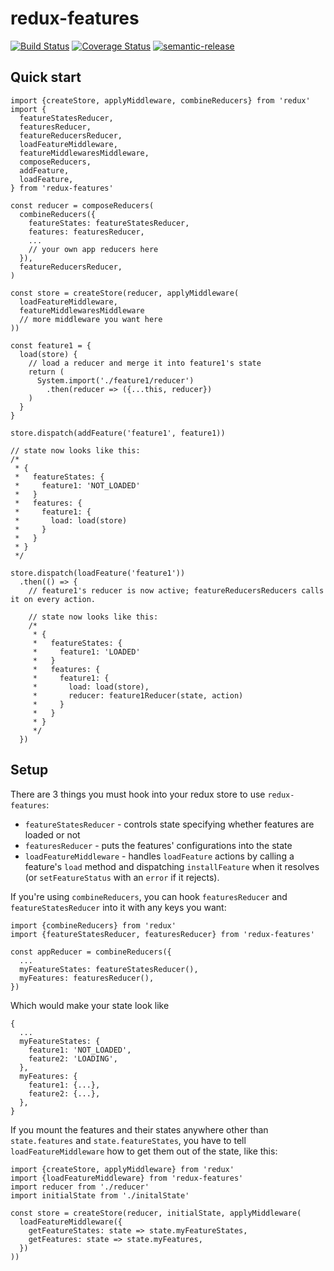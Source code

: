 # redux-features

[![Build Status](https://travis-ci.org/jedwards1211/redux-features.svg?branch=master)](https://travis-ci.org/jedwards1211/redux-features)
[![Coverage Status](https://coveralls.io/repos/github/jedwards1211/redux-features/badge.svg?branch=master)](https://coveralls.io/github/jedwards1211/redux-features?branch=master)
[![semantic-release](https://img.shields.io/badge/%20%20%F0%9F%93%A6%F0%9F%9A%80-semantic--release-e10079.svg)](https://github.com/semantic-release/semantic-release)

## Quick start

```es6
import {createStore, applyMiddleware, combineReducers} from 'redux'
import {
  featureStatesReducer,
  featuresReducer,
  featureReducersReducer,
  loadFeatureMiddleware,
  featureMiddlewaresMiddleware,
  composeReducers,
  addFeature,
  loadFeature,
} from 'redux-features'

const reducer = composeReducers(
  combineReducers({
    featureStates: featureStatesReducer,
    features: featuresReducer,
    ...
    // your own app reducers here
  }),
  featureReducersReducer,
)

const store = createStore(reducer, applyMiddleware(
  loadFeatureMiddleware,
  featureMiddlewaresMiddleware
  // more middleware you want here
))

const feature1 = {
  load(store) {
    // load a reducer and merge it into feature1's state
    return (
      System.import('./feature1/reducer')
        .then(reducer => ({...this, reducer})
    )
  }
}

store.dispatch(addFeature('feature1', feature1))

// state now looks like this:
/*
 * {
 *   featureStates: {
 *     feature1: 'NOT_LOADED'
 *   }
 *   features: {
 *     feature1: {
 *       load: load(store)
 *     }
 *   }
 * }
 */

store.dispatch(loadFeature('feature1'))
  .then(() => {
    // feature1's reducer is now active; featureReducersReducers calls it on every action.

    // state now looks like this:
    /*
     * {
     *   featureStates: {
     *     feature1: 'LOADED'
     *   }
     *   features: {
     *     feature1: {
     *       load: load(store),
     *       reducer: feature1Reducer(state, action)
     *     }
     *   }
     * }
     */
  })
```

## Setup

There are 3 things you must hook into your redux store to use `redux-features`:
* `featureStatesReducer` - controls state specifying whether features are loaded or not
* `featuresReducer` - puts the features' configurations into the state
* `loadFeatureMiddleware` - handles `loadFeature` actions by calling a feature's `load` method
  and dispatching `installFeature` when it resolves (or `setFeatureStatus` with an `error` if it rejects).

If you're using `combineReducers`, you can hook `featuresReducer` and `featureStatesReducer` into it with any keys you
want:

```es6
import {combineReducers} from 'redux'
import {featureStatesReducer, featuresReducer} from 'redux-features'

const appReducer = combineReducers({
  ...
  myFeatureStates: featureStatesReducer(),
  myFeatures: featuresReducer(),
})
```

Which would make your state look like
```es6
{
  ...
  myFeatureStates: {
    feature1: 'NOT_LOADED',
    feature2: 'LOADING',
  },
  myFeatures: {
    feature1: {...},
    feature2: {...},
  },
}
```

If you mount the features and their states anywhere other than `state.features` and `state.featureStates`, you have to
tell `loadFeatureMiddleware` how to get them out of the state, like this:

```es6
import {createStore, applyMiddleware} from 'redux'
import {loadFeatureMiddleware} from 'redux-features'
import reducer from './reducer'
import initialState from './initalState'

const store = createStore(reducer, initialState, applyMiddleware(
  loadFeatureMiddleware({
    getFeatureStates: state => state.myFeatureStates,
    getFeatures: state => state.myFeatures,
  })
))
```
